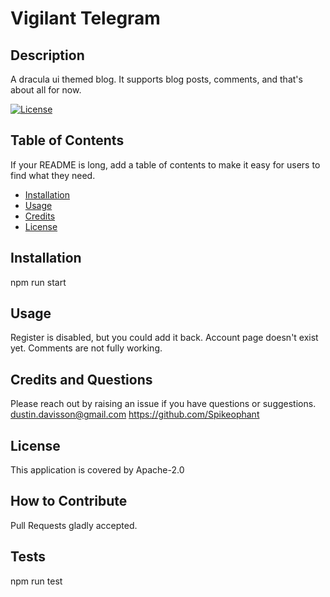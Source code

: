 
# Vigilant Telegram

## Description

A dracula ui themed blog.  It supports blog posts, comments, and that's about all for now.

[![License](https://img.shields.io/badge/License-Apache_2.0-blue.svg)](https://opensource.org/licenses/Apache-2.0)

## Table of Contents

If your README is long, add a table of contents to make it easy for users to find what they need.

- [Installation](#installation)
- [Usage](#usage)
- [Credits](#credits)
- [License](#license)

## Installation

npm run start

## Usage

Register is disabled, but you could add it back.  Account page doesn't exist yet.  Comments are not fully working.

## Credits and Questions

Please reach out by raising an issue if you have questions or suggestions.
dustin.davisson@gmail.com
https://github.com/Spikeophant

## License

This application is covered by Apache-2.0

## How to Contribute

Pull Requests gladly accepted.
## Tests

npm run test
    